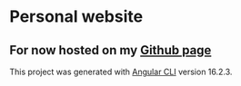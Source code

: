 # Personal website
## For now hosted on my [Github page](https://claudiu-deving.github.io/PersonalWebsite)

This project was generated with [Angular CLI](https://github.com/angular/angular-cli) version 16.2.3.
